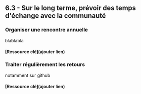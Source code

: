 ## 6.3 - Sur le long terme, prévoir des temps d'échange avec la communauté

### Organiser une rencontre annuelle 

blablabla 

#### [Ressource clé](ajouter lien)

### Traiter régulièrement les retours       

notamment sur github 

#### [Ressource clé](ajouter lien)
